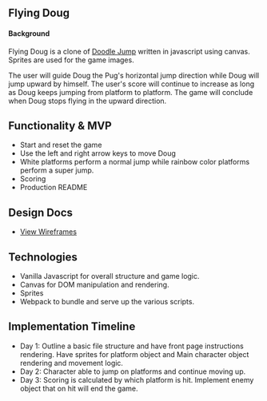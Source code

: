 ## Flying Doug
#### Background
Flying Doug is a clone of [Doodle Jump](https://en.wikipedia.org/wiki/Doodle_Jump) written in javascript using canvas.  Sprites are used for the game images.

The user will guide Doug the Pug's horizontal jump direction while Doug will jump upward by himself.  The user's score will continue to increase as long as Doug keeps jumping from platform to platform.  The game will conclude when Doug stops flying in the upward direction.

## Functionality & MVP
- Start and reset the game
- Use the left and right arrow keys to move Doug
- White platforms perform a normal jump while rainbow color platforms perform a super jump.
- Scoring
- Production README

## Design Docs
* [View Wireframes](wireframes)

## Technologies
* Vanilla Javascript for overall structure and game logic.
* Canvas for DOM manipulation and rendering.
* Sprites
* Webpack to bundle and serve up the various scripts.

## Implementation Timeline
* Day 1: Outline a basic file structure and have front page instructions rendering.  Have sprites for platform object and Main character object rendering and movement logic.
* Day 2: Character able to jump on platforms and continue moving up.
* Day 3: Scoring is calculated by which platform is hit.  Implement enemy object that on hit will end the game.
